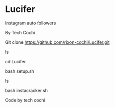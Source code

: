 # Lucifer

Instagram auto followers

By Tech Cochi 

Git clone https://github.com/rixon-cochi/Lucifer.git

ls

cd Lucifer

bash setup.sh

ls

bash instacracker.sh

Code by tech cochi
